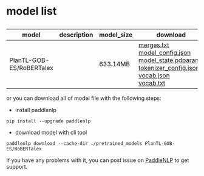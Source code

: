 #  model list

##  

| model  | description | model_size  | download         |
| --- | --- | --- | --- |
|PlanTL-GOB-ES/RoBERTalex|  | 633.14MB | [merges.txt](https://bj.bcebos.com/paddlenlp/models/community/PlanTL-GOB-ES/RoBERTalex/merges.txt)<br>[model_config.json](https://bj.bcebos.com/paddlenlp/models/community/PlanTL-GOB-ES/RoBERTalex/model_config.json)<br>[model_state.pdparams](https://bj.bcebos.com/paddlenlp/models/community/PlanTL-GOB-ES/RoBERTalex/model_state.pdparams)<br>[tokenizer_config.json](https://bj.bcebos.com/paddlenlp/models/community/PlanTL-GOB-ES/RoBERTalex/tokenizer_config.json)<br>[vocab.json](https://bj.bcebos.com/paddlenlp/models/community/PlanTL-GOB-ES/RoBERTalex/vocab.json)<br>[vocab.txt](https://bj.bcebos.com/paddlenlp/models/community/PlanTL-GOB-ES/RoBERTalex/vocab.txt) |

or you can download all of model file with the following steps:

* install paddlenlp

```shell
pip install --upgrade paddlenlp
```

* download model with cli tool

```shell
paddlenlp download --cache-dir ./pretrained_models PlanTL-GOB-ES/RoBERTalex
```

If you have any problems with it, you can post issue on [PaddleNLP](https://github.com/PaddlePaddle/PaddleNLP) to get support.

